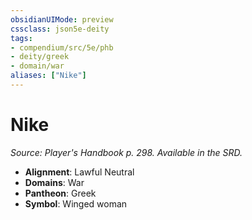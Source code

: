 ```yaml
---
obsidianUIMode: preview
cssclass: json5e-deity
tags:
- compendium/src/5e/phb
- deity/greek
- domain/war
aliases: ["Nike"]
---
```

# Nike
*Source: Player's Handbook p. 298. Available in the SRD.* 

- **Alignment**: Lawful Neutral
- **Domains**: War
- **Pantheon**: Greek
- **Symbol**: Winged woman